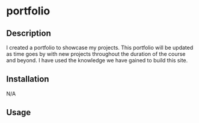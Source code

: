 # portfolio


## Description

 I created a portfolio to showcase my projects. This portfolio will be updated as time goes by with new projects throughout the duration of the course and beyond. I have used the knowledge we have gained to build this site.

## Installation

N/A

## Usage

 